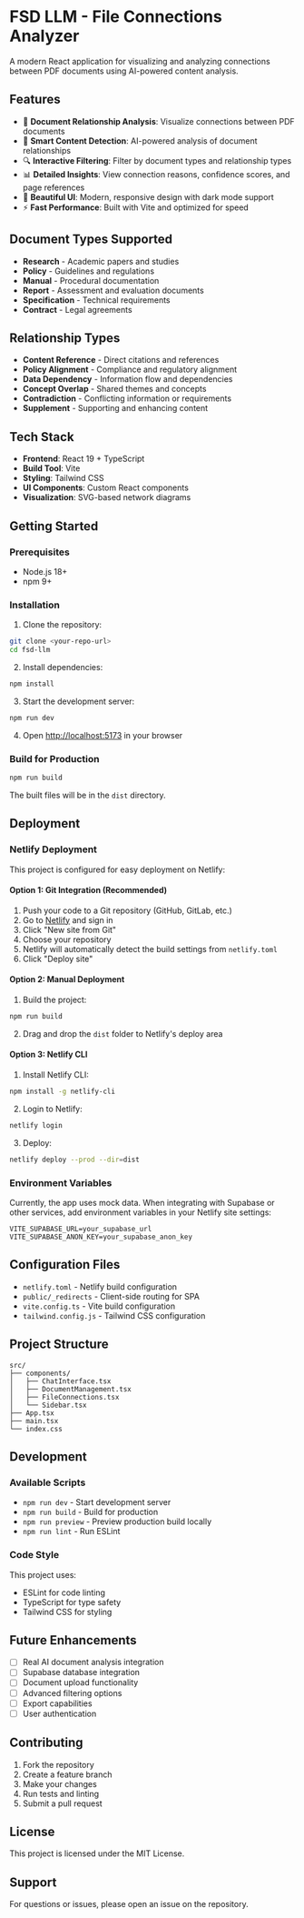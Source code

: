 # FSD LLM - File Connections Analyzer

A modern React application for visualizing and analyzing connections between PDF documents using AI-powered content analysis.

## Features

- 📄 **Document Relationship Analysis**: Visualize connections between PDF documents
- 🎯 **Smart Content Detection**: AI-powered analysis of document relationships
- 🔍 **Interactive Filtering**: Filter by document types and relationship types
- 📊 **Detailed Insights**: View connection reasons, confidence scores, and page references
- 🎨 **Beautiful UI**: Modern, responsive design with dark mode support
- ⚡ **Fast Performance**: Built with Vite and optimized for speed

## Document Types Supported

- **Research** - Academic papers and studies
- **Policy** - Guidelines and regulations
- **Manual** - Procedural documentation
- **Report** - Assessment and evaluation documents
- **Specification** - Technical requirements
- **Contract** - Legal agreements

## Relationship Types

- **Content Reference** - Direct citations and references
- **Policy Alignment** - Compliance and regulatory alignment
- **Data Dependency** - Information flow and dependencies
- **Concept Overlap** - Shared themes and concepts
- **Contradiction** - Conflicting information or requirements
- **Supplement** - Supporting and enhancing content

## Tech Stack

- **Frontend**: React 19 + TypeScript
- **Build Tool**: Vite
- **Styling**: Tailwind CSS
- **UI Components**: Custom React components
- **Visualization**: SVG-based network diagrams

## Getting Started

### Prerequisites

- Node.js 18+ 
- npm 9+

### Installation

1. Clone the repository:
```bash
git clone <your-repo-url>
cd fsd-llm
```

2. Install dependencies:
```bash
npm install
```

3. Start the development server:
```bash
npm run dev
```

4. Open [http://localhost:5173](http://localhost:5173) in your browser

### Build for Production

```bash
npm run build
```

The built files will be in the `dist` directory.

## Deployment

### Netlify Deployment

This project is configured for easy deployment on Netlify:

#### Option 1: Git Integration (Recommended)

1. Push your code to a Git repository (GitHub, GitLab, etc.)
2. Go to [Netlify](https://netlify.com) and sign in
3. Click "New site from Git"
4. Choose your repository
5. Netlify will automatically detect the build settings from `netlify.toml`
6. Click "Deploy site"

#### Option 2: Manual Deployment

1. Build the project:
```bash
npm run build
```

2. Drag and drop the `dist` folder to Netlify's deploy area

#### Option 3: Netlify CLI

1. Install Netlify CLI:
```bash
npm install -g netlify-cli
```

2. Login to Netlify:
```bash
netlify login
```

3. Deploy:
```bash
netlify deploy --prod --dir=dist
```

### Environment Variables

Currently, the app uses mock data. When integrating with Supabase or other services, add environment variables in your Netlify site settings:

```
VITE_SUPABASE_URL=your_supabase_url
VITE_SUPABASE_ANON_KEY=your_supabase_anon_key
```

## Configuration Files

- `netlify.toml` - Netlify build configuration
- `public/_redirects` - Client-side routing for SPA
- `vite.config.ts` - Vite build configuration
- `tailwind.config.js` - Tailwind CSS configuration

## Project Structure

```
src/
├── components/
│   ├── ChatInterface.tsx
│   ├── DocumentManagement.tsx
│   ├── FileConnections.tsx
│   └── Sidebar.tsx
├── App.tsx
├── main.tsx
└── index.css
```

## Development

### Available Scripts

- `npm run dev` - Start development server
- `npm run build` - Build for production
- `npm run preview` - Preview production build locally
- `npm run lint` - Run ESLint

### Code Style

This project uses:
- ESLint for code linting
- TypeScript for type safety
- Tailwind CSS for styling

## Future Enhancements

- [ ] Real AI document analysis integration
- [ ] Supabase database integration
- [ ] Document upload functionality
- [ ] Advanced filtering options
- [ ] Export capabilities
- [ ] User authentication

## Contributing

1. Fork the repository
2. Create a feature branch
3. Make your changes
4. Run tests and linting
5. Submit a pull request

## License

This project is licensed under the MIT License.

## Support

For questions or issues, please open an issue on the repository.